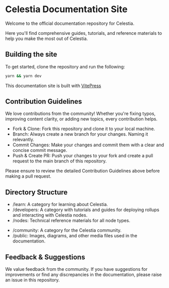 # Celestia Documentation Site

Welcome to the official documentation repository for Celestia.

Here you'll find comprehensive guides, tutorials, and reference materials
to help you make the most out of Celestia.

## Building the site

To get started, clone the repository and run the following:

```bash
yarn && yarn dev
```

This documentation site is built with [VitePress](https://vitepress.dev)

## Contribution Guidelines

We love contributions from the community! Whether you're fixing typos,
improving content clarity, or adding new topics, every contribution helps.

- Fork & Clone: Fork this repository and clone it to your local machine.
- Branch: Always create a new branch for your changes. Naming it relevantly.
- Commit Changes: Make your changes and commit them with a clear and concise
  commit message.
- Push & Create PR: Push your changes to your fork and create a pull request
  to the main branch of this repository.

Please ensure to review the detailed Contribution Guidelines above before
making a pull request.

## Directory Structure

- /learn: A category for learning about Celestia.
- /developers: A category with tutorials and guides for deploying
rollups and interacting with Celestia nodes.
- /nodes: Technical reference materials for all node types.
<!-- * /guides [WIP]: In-depth articles that cover specific topics in detail. -->
- /community: A category for the Celestia community.
- /public: Images, diagrams, and other media files used in the documentation.

## Feedback & Suggestions

We value feedback from the community. If you have suggestions for improvements
or find any discrepancies in the documentation, please raise an issue in this
repository.
